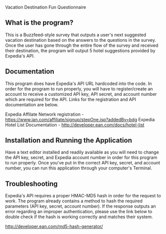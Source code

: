 Vacation Destination Fun Questionnaire


What is the program? 
------------
This is a Buzzfeed-style survey that outputs a user's next suggested vacation destination based on the answers to the questions in the survey. Once the user has gone through the entire flow of the survey and received their destination, the program will output 5 hotel suggestions provided by Expedia's API. 

Documentation
-------------
This program does have Expedia's API URL hardcoded into the code. In order for the program to run properly, you will have to register/create an account to receive a customized API key, API secret, and account number which are required for the API. Links for the registration and API documentation are below.

Expedia Affilate Network registration - https://www.ian.com/affiliate/signup/stepOne.jsp?addedBy=bdg
Expedia Hotel List Documentation - http://developer.ean.com/docs/hotel-list

Installation and Running the Application
----------------------------------------
Have a text editor installed and readily available as you will need to change the API key, secret, and Expedia account number in order for this program to run properly. Once you've put in the correct API key, secret, and account number, you can run this application through your computer's Terminal. 

Troubleshooting
---------------
Expedia's API requires a proper HMAC-MD5 hash in order for the request to work. The program already contains a method to hash the required parameters (API key, secret, account number). If the response outputs an error regarding an improper authentication, please use the link below to double check if the hash is working correctly and matches their system. 

http://developer.ean.com/md5-hash-generator/



